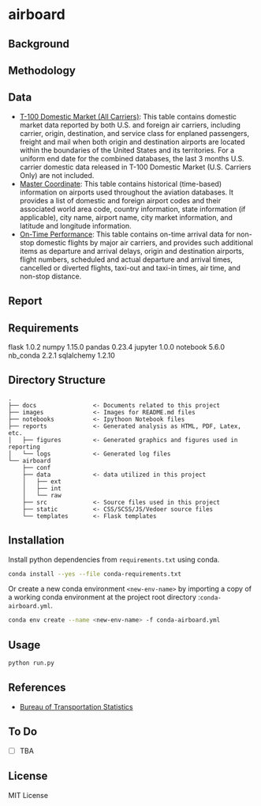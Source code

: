 
# airboard

## Background

## Methodology

## Data
- [T-100 Domestic Market (All Carriers)](https://www.transtats.bts.gov/DL_SelectFields.asp): This table contains domestic market data reported by both U.S. and foreign air carriers, including carrier, origin, destination, and service class for enplaned passengers, freight and mail when both origin and destination airports are located within the boundaries of the United States and its territories. For a uniform end date for the combined databases, the last 3 months U.S. carrier domestic data released in T-100 Domestic Market (U.S. Carriers Only) are not included.
- [Master Coordinate](https://www.transtats.bts.gov/DL_SelectFields.asp): This table contains historical (time-based) information on airports used throughout the aviation databases. It provides a list of domestic and foreign airport codes and their associated world area code, country information, state information (if applicable), city name, airport name, city market information, and latitude and longitude information.
- [On-Time Performance](https://www.transtats.bts.gov/TableInfo.asp): This table contains on-time arrival data for non-stop domestic flights by major air carriers, and provides such additional items as departure and arrival delays, origin and destination airports, flight numbers, scheduled and actual departure and arrival times, cancelled or diverted flights, taxi-out and taxi-in times, air time, and non-stop distance.
## Report

## Requirements

flask           1.0.2
numpy           1.15.0
pandas          0.23.4
jupyter         1.0.0
notebook        5.6.0
nb_conda        2.2.1
sqlalchemy      1.2.10

## Directory Structure
```
.
├── docs                <- Documents related to this project
├── images              <- Images for README.md files
├── notebooks           <- Ipythoon Notebook files
├── reports             <- Generated analysis as HTML, PDF, Latex, etc.
│   ├── figures         <- Generated graphics and figures used in reporting
│   └── logs            <- Generated log files  
└── airboard
    ├── conf
    ├── data            <- data utilized in this project
    │   ├── ext
    │   ├── int
    │   └── raw
    ├── src             <- Source files used in this project
    ├── static          <- CSS/SCSS/JS/Vedoer source files
    └── templates       <- Flask templates 
```
## Installation
Install python dependencies from  `requirements.txt` using conda.
```bash
conda install --yes --file conda-requirements.txt
```

Or create a new conda environment `<new-env-name>` by importing a copy of a working conda environment at the project root directory :`conda-airboard.yml`.
```bash
conda env create --name <new-env-name> -f conda-airboard.yml
```
## Usage
```bash
python run.py
```
## References
- [Bureau of Transportation Statistics](https://www.bts.gov/)

## To Do
- [ ] TBA

## License
MIT License

